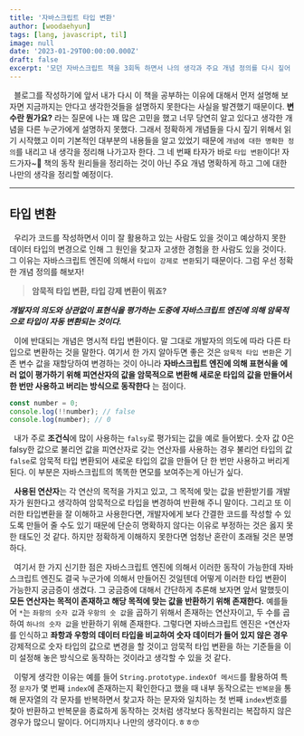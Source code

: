 ```yaml
---
title: '자바스크립트 타입 변환'
author: [woodaehyun]
tags: [lang, javascript, til]
image: null
date: '2023-01-29T00:00:00.000Z'
draft: false
excerpt: '모던 자바스크립트 책을 3회독 하면서 나의 생각과 주요 개념 정의를 다시 짚어 보려한다. 오늘은 타입 변환에 대한 개념을 다시 공부하고 정의를 명확하게 하고 생각을 정리하기 위한 시간을 보냈다.'
---
```


&nbsp;&nbsp;블로그를 작성하기에 앞서 내가 다시 이 책을 공부하는 이유에 대해서 먼저 설명해 보자면 지금까지는 안다고 생각한것들을 설명하지 못한다는 사실을 발견했기 때문이다. **변수란 뭔가요?** 라는 질문에 나는 꽤 많은 고민을 했고 너무 당연히 알고 있다고 생각한 개념을 다른 누군가에게 설명하지 못했다. 그래서 정확하게 개념들을 다시 짚기 위해서 읽기 시작했고 이미 기본적인 대부분의 내용들을 알고 있었기 때문에 `개념에 대한 명확한 정의`를 내리고 내 생각을 정리해 나가고자 한다. 그 네 번째 타자가 바로 `타입 변환`이다! 자 드가자~🎉 책의 동작 원리들을 정리하는 것이 아닌 주요 개념 명확하게 하고 그에 대한 나만의 생각을 정리할 예정이다.

---

## 타입 변환

&nbsp;&nbsp;우리가 코드를 작성하면서 이미 잘 활용하고 있는 사람도 있을 것이고 예상하지 못한 데이터 타입의 변경으로 인해 그 원인을 찾고자 고생한 경험을 한 사람도 있을 것이다. 그 이유는 자바스크립트 엔진에 의해서 `타입이 강제로 변환`되기 때문이다. 그럼 우선 정확한 개념 정의를 해보자!

> **암묵적 타입 변환, 타입 강제 변환이 뭐죠?**

**_개발자의 의도와 상관없이 표현식을 평가하는 도중에 자바스크립트 엔진에 의해 암묵적으로 타입이 자동 변환되는 것이다._**

&nbsp;&nbsp;이에 반대되는 개념은 명시적 타입 변환이다. 말 그대로 개발자의 의도에 따라 다른 타입으로 변환하는 것을 말한다.
여기서 한 가지 알아두면 좋은 것은 `암묵적 타입 변환`은 기존 변수 값을 재할당하여 변경하는 것이 아니라 **자바스크립트 엔진에 의해 표현식을 에러 없이 평가하기 위해 피연산자의 값을 암묵적으로 변환해 새로운 타입의 값을 만들어서 한 번만 사용하고 버리는 방식으로 동작한다** 는 점이다.

```javascript
const number = 0;
console.log(!!number); // false
console.log(number); // 0
```

&nbsp;&nbsp;내가 주로 **조건식**에 많이 사용하는 `falsy`로 평가되는 값을 예로 들어봤다. 숫자 값 0은 falsy한 값으로 불리언 값을 피연산자로 갖는 연산자를 사용하는 경우 불리언 타입의 값 `false`로 암묵적 타입 변환되어 새로운 타입의 값을 만들어 단 한 번만 사용하고 버리게 된다. 이 부분은 자바스크립트의 똑똑한 면모를 보여주는게 아닌가 싶다.

&nbsp;&nbsp;**사용된 연산자**는 각 연산의 목적을 가지고 있고, 그 목적에 맞는 값을 반환받기를 개발자가 원한다고 생각하여 암묵적으로 타입을 변경하여 반환해 주니 말이다. 그리고 또 이러한 타입변환을 잘 이해하고 사용한다면, 개발자에게 보다 간결한 코드를 작성할 수 있도록 만들어 줄 수도 있기 때문에 단순히 명확하지 않다는 이유로 부정하는 것은 옳지 못한 태도인 것 같다. 하지만 정확하게 이해하지 못한다면 엄청난 혼란이 초래될 것은 분명하다.

&nbsp;&nbsp;여기서 한 가지 신기한 점은 자바스크립트 엔진에 의해서 이러한 동작이 가능한데 자바스크립트 엔진도 결국 누군가에 의해서 만들어진 것일텐데 어떻게 이러한 타입 변환이 가능한지 궁금증이 생겼다. 그 궁금증에 대해서 간단하게 추론해 보자면 앞서 말했듯이 **모든 연산자는 목적이 존재하고 해당 목적에 맞는 값을 반환하기 위해 존재한다.** 예를들어 `*`는 `좌항의 숫자 값`과 `우항의 숫 값`을 곱하기 위해서 존재하는 연산자이고, 두 수를 곱하여 `하나의 숫자 값`을 반환하기 위해 존재한다. 그렇다면 자바스크립트 엔진은 `*`연산자를 인식하고 **좌항과 우항의 데이터 타입을 비교하여 숫자 데이터가 들어 있지 않은 경우** 강제적으로 숫자 타입의 값으로 변경을 할 것이고 암묵적 타입 변환을 하는 기준들을 이미 설정해 놓은 방식으로 동작하는 것이라고 생각할 수 있을 것 같다.

&nbsp;&nbsp;이렇게 생각한 이유는 예를 들어 `String.prototype.indexOf 메서드`를 활용하여 특정 `문자`가 몇 번째 `index`에 존재하는지 확인한다고 했을 때 내부 동작으로는 `반복문`을 통해 문자열의 각 문자를 반복하면서 찾고자 하는 문자와 일치하는 첫 번째 `index`번호를 찾아 반환하고 반복문을 종료하게 동작하는 것처럼 생각보다 동작원리는 복잡하지 않은 경우가 많으니 말이다. 어디까지나 나만의 생각이다.ㅎㅎ🤓
